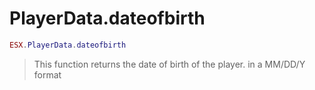 # PlayerData.dateofbirth 

```lua
ESX.PlayerData.dateofbirth 
```

> This function returns the date of birth of the player. in a MM/DD/Y format
